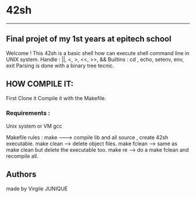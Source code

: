 # 42sh
---
## Final projet of my 1st years at epitech school

Welcome !
This 42sh is a basic shell how can execute shell command line in UNIX system.
Handle :
        ||,
        <,
        >,
        <<,
        >>,
        &&
Builtins : cd ,  echo, setenv, env, exit
Parsing is done with a binary tree tecnic.

## HOW COMPILE IT:
First Clone it
Compile it with the Makefile.

### Requirements :
Unix system or VM
gcc

Makefile rules : make ---> compile lib and all source , create 42sh executable.
                 make clean --> delete object files.
                 make fclean --> same as make clean but delete the executable too.
                 make re --> do a make fclean and recompile all.

## Authors
made by Virgile JUNIQUE

